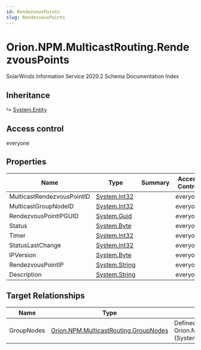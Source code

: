 ```yaml
---
id: RendezvousPoints
slug: RendezvousPoints
---
```


# Orion.NPM.MulticastRouting.RendezvousPoints

SolarWinds Information Service 2020.2 Schema Documentation Index

## Inheritance

↳ [System.Entity](./../System/Entity)

## Access control

everyone

## Properties

| Name | Type | Summary | Access Control |
| ------ | ------ | ------ | ------ |
| MulticastRendezvousPointID | [System.Int32](https://docs.microsoft.com/en-us/dotnet/api/system.int32) |  | everyone |
| MulticastGroupNodeID | [System.Int32](https://docs.microsoft.com/en-us/dotnet/api/system.int32) |  | everyone |
| RendezvousPointIPGUID | [System.Guid](https://docs.microsoft.com/en-us/dotnet/api/system.guid) |  | everyone |
| Status | [System.Byte](https://docs.microsoft.com/en-us/dotnet/api/system.byte) |  | everyone |
| Timer | [System.Int32](https://docs.microsoft.com/en-us/dotnet/api/system.int32) |  | everyone |
| StatusLastChange | [System.Int32](https://docs.microsoft.com/en-us/dotnet/api/system.int32) |  | everyone |
| IPVersion | [System.Byte](https://docs.microsoft.com/en-us/dotnet/api/system.byte) |  | everyone |
| RendezvousPointIP | [System.String](https://docs.microsoft.com/en-us/dotnet/api/system.string) |  | everyone |
| Description | [System.String](https://docs.microsoft.com/en-us/dotnet/api/system.string) |  | everyone |

## Target Relationships

| Name | Type | Notes |
| ------ | ------ | ------ |
| GroupNodes | [Orion.NPM.MulticastRouting.GroupNodes](./../Orion.NPM.MulticastRouting/GroupNodes) | Defined by relationship Orion.NPM.MulticastRouting.GroupNodesReferencesRendezvousPoints (System.Reference) |

